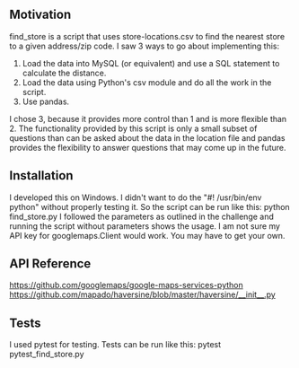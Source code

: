 ## Motivation

find_store is a script that uses store-locations.csv to find the nearest store to a given address/zip code. I 
saw 3 ways to go about implementing this:

1) Load the data into MySQL (or equivalent) and use a SQL statement to calculate the distance.
2) Load the data using Python's csv module and do all the work in the script.
3) Use pandas.

I chose 3, because it provides more control than 1 and is more flexible than 2. The functionality provided by
this script is only a small subset of questions than can be asked about the data in the location file and pandas
provides the flexibility to answer questions that may come up in the future.

## Installation

I developed this on Windows. I didn't want to do the "#! /usr/bin/env python" without properly testing it. So the script can be run like this:
	python find_store.py 
I followed the parameters as outlined in the challenge and running the script without parameters
shows the usage. I am not sure my API key for googlemaps.Client would work. You may have to get your own.

## API Reference

https://github.com/googlemaps/google-maps-services-python
https://github.com/mapado/haversine/blob/master/haversine/__init__.py

## Tests

I used pytest for testing. Tests can be run like this:
	pytest pytest_find_store.py